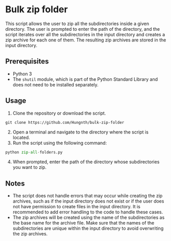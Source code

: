 # Bulk zip folder
This script allows the user to zip all the subdirectories inside a given directory. The user is prompted to enter the path of the directory, and the script iterates over all the subdirectories in the input directory and creates a zip archive for each one of them. The resulting zip archives are stored in the input directory.

## Prerequisites
- Python 3
- The `shutil` module, which is part of the Python Standard Library and does not need to be installed separately.

## Usage
1. Clone the repository or download the script.
```commandline
git clone https://github.com/Hungnth/bulk-zip-folder
```
2. Open a terminal and navigate to the directory where the script is located.
3. Run the script using the following command:

```python
python zip-all-folders.py
```
4. When prompted, enter the path of the directory whose subdirectories you want to zip.

## Notes
- The script does not handle errors that may occur while creating the zip archives, such as if the input directory does not exist or if the user does not have permission to create files in the input directory. It is recommended to add error handling to the code to handle these cases.
- The zip archives will be created using the name of the subdirectories as the base name for the archive file. Make sure that the names of the subdirectories are unique within the input directory to avoid overwriting the zip archives.
